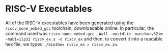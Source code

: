 # RISC-V Executables
All of the RISC-V executables have been generated using the `riscv_none_embed_gcc` toolchain, downloadable online.
In particular, the command used was `riscv-none-embed-gcc -Wall -nostdlib -march=rv32im -mabi=ilp32 riscv_ex.s -o riscv_ex` and then, to convert it into a 
readable hex file, we typed `./bin2hex riscv_ex > riscv_ex.in`.
